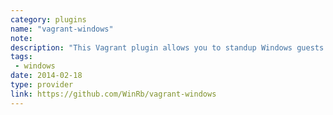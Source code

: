 ```yaml
---
category: plugins
name: "vagrant-windows"
note: 
description: "This Vagrant plugin allows you to standup Windows guests using WinRM instead of SSH. Additionally this plugin makes it easier to provision with Chef, Puppet, and the shell (PowerShell) on Windows guests."
tags:
 - windows
date: 2014-02-18
type: provider
link: https://github.com/WinRb/vagrant-windows
---
```

